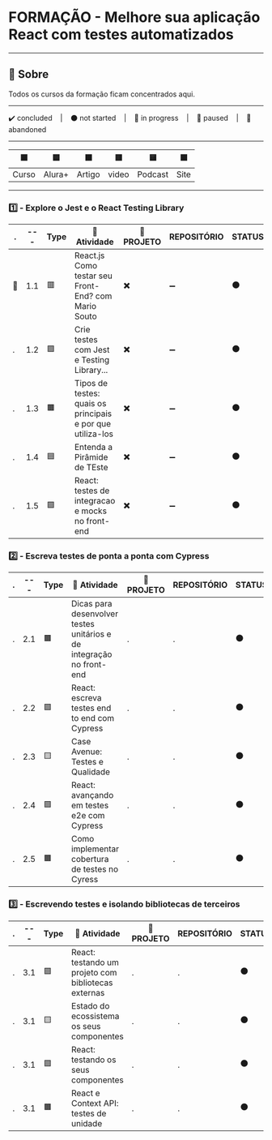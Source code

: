 # FORMAÇÃO - Melhore sua aplicação React com testes automatizados

---

## 📌 Sobre
  Todos os cursos da formação ficam concentrados aqui.

---

<p>
  ✔️ concluded &nbsp;&nbsp;&nbsp;|&nbsp;&nbsp;&nbsp;
  ⚫ not started &nbsp;&nbsp;&nbsp;|&nbsp;&nbsp;&nbsp;
  🔵 in progress &nbsp;&nbsp;&nbsp;|&nbsp;&nbsp;&nbsp;
  🔶 paused &nbsp;&nbsp;&nbsp;|&nbsp;&nbsp;&nbsp;
  🔴 abandoned 
</p>

---
| 🟪 | 🟦 | 🟫 | 🟥 | 🟨 | 🟩 |
| --- | --- | --- | --- | --- | --- |
| Curso | Alura+ | Artigo | video | Podcast | Site |

---

### 1️⃣ - Explore o Jest e o React Testing Library
| . | --- | Type | 📘 Atividade | 🔗 PROJETO | REPOSITÓRIO | STATUS |
| --- | --- | --- | --- | --- | --- | --- |
| 🚩 | 1.1 | 🟥 | React.js Como testar seu Front-End? com Mario Souto | ✖️ | ➖ | ⚫ |
| . | 1.2 | 🟪 | Crie testes com Jest e Testing Library... | ✖️ | ➖ | ⚫ |
| . | 1.3 | 🟫 | Tipos de testes: quais os principais e por que utiliza-los | ✖️ | ➖ | ⚫ |
| . | 1.4 | 🟦 | Entenda a Pirâmide de TEste | ✖️ | ➖ | ⚫ |
| . | 1.5 | 🟪 | React: testes de integracao e mocks no front-end | ✖️ | ➖ | ⚫ |



### 2️⃣ - Escreva testes de ponta a ponta com Cypress

| . | --- | Type | 📘 Atividade | 🔗 PROJETO | REPOSITÓRIO | STATUS |
| --- | --- | --- | --- | --- | --- | --- |
| . | 2.1 | 🟫 | Dicas para desenvolver testes unitários e de integração no front-end | . | . | ⚫ |
| . | 2.2 | 🟪 | React: escreva testes end to end com Cypress | . | . | ⚫ |
| . | 2.3 | 🟨 | Case Avenue: Testes e Qualidade | . | . | ⚫ |
| . | 2.4 | 🟪 | React: avançando em testes e2e com Cypress | . | . | ⚫ |
| . | 2.5 | 🟫 | Como implementar cobertura de testes no Cyress | . | . | ⚫ |


### 3️⃣ - Escrevendo testes e isolando bibliotecas de terceiros

| . | --- | Type | 📘 Atividade | 🔗 PROJETO | REPOSITÓRIO | STATUS |
| --- | --- | --- | --- | --- | --- | --- |
| . | 3.1 | 🟪 | React: testando um projeto com bibliotecas externas | . | . | ⚫ |
| . | 3.1 | 🟨 | Estado do ecossistema os seus componentes | . | . | ⚫ |
| . | 3.1 | 🟪 | React: testando os seus componentes | . | . | ⚫ |
| . | 3.1 | 🟫 | React e Context API: testes de unidade | . | . | ⚫ |

